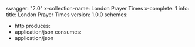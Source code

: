 swagger: "2.0"
x-collection-name: London Prayer Times
x-complete: 1
info:
  title: London Prayer Times
  version: 1.0.0
schemes:
- http
produces:
- application/json
consumes:
- application/json